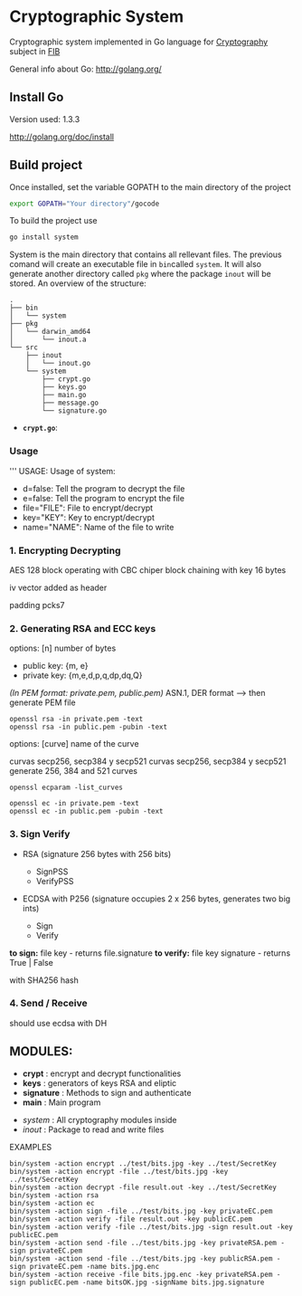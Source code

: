 Cryptographic System
==================================

Cryptographic system implemented in Go language for [Cryptography](http://www.fib.upc.edu/fib/estudiar-enginyeria-informatica/assignatures/C.html) subject in [FIB](http://www.fib.upc.edu/fib.html)

General info about Go: http://golang.org/

## Install Go ##

Version used: 1.3.3

http://golang.org/doc/install


## Build project ##

Once installed, set the variable GOPATH to the main directory of the project
```bash
export GOPATH="Your directory"/gocode
```

To build the project use

```bash
go install system
```

System is the main directory that contains all rellevant files. The previous comand will create an
executable file in `bin`called `system`. It will also generate another directory called `pkg` 
where the package `inout` will be stored. An overview of the structure:

```
.
├── bin
│   └── system
├── pkg
│   └── darwin_amd64
│       └── inout.a
└── src
    ├── inout
    │   └── inout.go
    └── system
        ├── crypt.go
        ├── keys.go
        ├── main.go
        ├── message.go
        └── signature.go
```
* __`crypt.go`__: 


### Usage ###
'''
USAGE:
Usage of system:
  - d=false: Tell the program to decrypt the file
  - e=false: Tell the program to encrypt the file
  - file="FILE": File to encrypt/decrypt
  - key="KEY": Key to encrypt/decrypt
  - name="NAME": Name of the file to write


### 1. Encrypting Decrypting ###

AES 128 block  operating with CBC chiper block chaining  with key 16 bytes

iv  vector added as header

padding pcks7

### 2. Generating RSA and ECC keys ###

options: [n] number of bytes
 
* public key: {m, e}
* private key: {m,e,d,p,q,dp,dq,Q}

_(In PEM format: private.pem, public.pem)_
ASN.1, DER format --> then generate PEM file

```
openssl rsa -in private.pem -text
openssl rsa -in public.pem -pubin -text
```

options: [curve] name of the curve

curvas secp256, secp384 y secp521
curvas secp256, secp384 y secp521
generate 256, 384 and 521 curves

```openssl ecparam -list_curves```

```
openssl ec -in private.pem -text
openssl ec -in public.pem -pubin -text
```

### 3. Sign Verify ###

* RSA (signature 256 bytes with 256 bits)
    - SignPSS 
    - VerifyPSS

* ECDSA with P256 (signature occupies 2 x 256 bytes, generates two big ints)
    - Sign
    - Verify

**to sign:** file key - returns file.signature
**to verify:** file key signature - returns True | False 

with SHA256 hash

### 4. Send / Receive ###

should use ecdsa with DH

## MODULES: ###

* __crypt__ : encrypt and decrypt functionalities
* __keys__ : generators of keys RSA and eliptic
* __signature__ : Methods to sign and authenticate
* __main__ : Main program 


- _system_ : All cryptography modules inside
- _inout_ : Package to read and write files



EXAMPLES

    bin/system -action encrypt ../test/bits.jpg -key ../test/SecretKey 
    bin/system -action encrypt -file ../test/bits.jpg -key ../test/SecretKey 
    bin/system -action decrypt -file result.out -key ../test/SecretKey 
    bin/system -action rsa
    bin/system -action ec
    bin/system -action sign -file ../test/bits.jpg -key privateEC.pem 
    bin/system -action verify -file result.out -key publicEC.pem 
    bin/system -action verify -file ../test/bits.jpg -sign result.out -key publicEC.pem 
    bin/system -action send -file ../test/bits.jpg -key privateRSA.pem -sign privateEC.pem 
    bin/system -action send -file ../test/bits.jpg -key publicRSA.pem -sign privateEC.pem -name bits.jpg.enc
    bin/system -action receive -file bits.jpg.enc -key privateRSA.pem -sign publicEC.pem -name bitsOK.jpg -signName bits.jpg.signature

